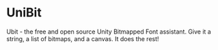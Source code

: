 # UniBit
Ubit - the free and open source Unity Bitmapped Font assistant. Give it a string, a list of bitmaps, and a canvas. It does the rest!

